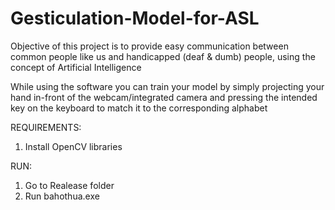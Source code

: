 # Gesticulation-Model-for-ASL
Objective of this project is to provide easy communication between common people like us and handicapped (deaf &amp; dumb) people, using the concept of Artificial Intelligence

While using the software you can train your model by simply projecting your hand in-front of the webcam/integrated camera and pressing the intended key on the keyboard to match it to the corresponding alphabet

REQUIREMENTS:
1. Install OpenCV libraries

RUN:
1. Go to Realease folder
2. Run bahothua.exe
